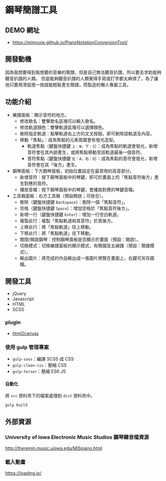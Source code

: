 ﻿# 鋼琴簡譜工具
 
## DEMO 網址
* https://minruxie.github.io/PianoNotationConversionTool/

## 開發動機
因為我想要得到我想要的音樂的簡譜，但是自己無法聽音扒譜，所以要去求助能夠聽音扒譜的人類。
但是能夠聽音扒譜的人類覺得手寫或打字都太麻煩了，為了讓他只要用滑鼠按一按就能輕鬆產生簡譜，而製造的懶人專屬工具。

## 功能介紹
* 樂譜面板：顯示音符的地方。
    * 修改歌名：雙擊歌名區塊可以輸入歌名。
    * 修改軌道顏色：雙擊軌道區塊可以選擇顏色。
    * 刪除指定軌道：點擊軌道右上方的叉叉按鈕，即可刪除該軌道及內容。
    * 移動「焦點」：成為焦點的元素周圍會有發光造型。
        * 軌道焦點（鍵盤快捷鍵 `上：W，下：S`）：成為焦點的軌道會發光，新增音符會在其內部產生，或將焦點移動至該軌道最後一個音符。
        * 音符焦點（鍵盤快捷鍵 `左：A，右：D`）：成為焦點的音符會發光，新增音符會在其「後方」產生。
* 鋼琴面板：下方鋼琴面板，初始位置設定在最常用的高音部分。
    * 新增音符：按下鋼琴面板中的琴鍵，即可於畫面上的「焦點音符後方」產生對應的音符。
    * 播放音檔：按下鋼琴面板中的琴鍵，會播放對應的琴鍵音檔。
* 工具箱面板：右方工具箱（預設開啟；可收合）。
    * 刪除（鍵盤快捷鍵 `Backspace`）：刪除一個「焦點音符」。
    * 空格（鍵盤快捷鍵 `Space`）：增加空格於「焦點音符後方」。
    * 新增一行（鍵盤快捷鍵 `Enter`）：增加一行空白軌道。
    * 複製此行：複製「焦點軌道和其音符」於其後方。
    * 上移此行：將「焦點軌道」往上移動。
    * 下移此行：將「焦點軌道」往下移動。
    * 關閉/開啟鋼琴：控制鋼琴面板是否顯示於畫面（預設：開啟）。
    * 切換模式：切換樂譜面板的顯示模式，有簡譜及五線譜（預設：簡譜模式）。
    * 輸出圖片：將完成的作品輸出成一張圖片預覽在畫面上，右鍵可另存圖檔。

## 開發工具
* jQuery
* Javascript
* HTML
* SCSS

### plugin
* [html2canvas](https://www.geeksforgeeks.org/how-to-take-screenshot-of-a-div-using-javascript/)

### 使用 gulp 管理專案
* `gulp-sass`：編譯 SCSS 成 CSS
* `gulp-clean-css`：壓縮 CSS 
* `gulp-terser`：壓縮 ES6 JS

#### 自動化
將 `src` 資料夾下的檔案處理到 `dist` 資料夾中。
```
gulp build
```

## 外部資源
### University of Iowa Electronic Music Studios 鋼琴鍵音檔資源
http://theremin.music.uiowa.edu/MISpiano.html

### 載入動畫
https://loading.io/
